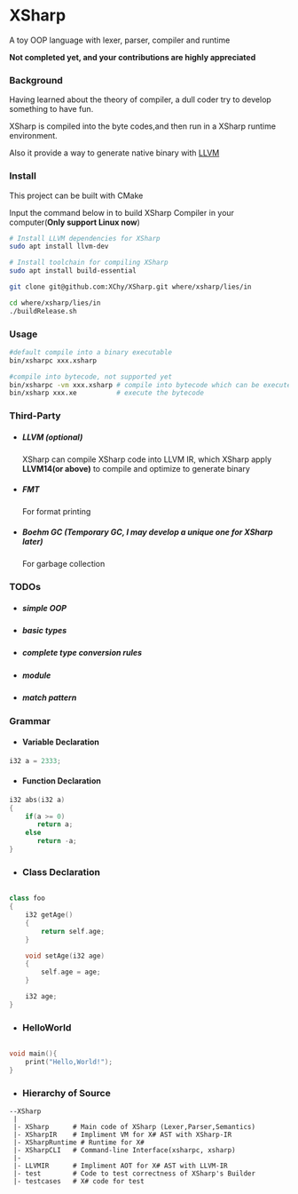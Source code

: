# XSharp

A toy OOP language with lexer, parser, compiler and runtime

**Not completed yet, and your contributions are highly appreciated**

### Background

Having learned about the theory of compiler, a dull coder try to develop something to have fun.

XSharp is compiled into the byte codes,and then run in a XSharp runtime environment.

Also it provide a way to generate native binary with [LLVM](https://github.com/llvm/llvm-project)

### Install

This project can be built with CMake

Input the command below in to build XSharp Compiler in your computer(**Only support Linux now**)

```bash
# Install LLVM dependencies for XSharp
sudo apt install llvm-dev

# Install toolchain for compiling XSharp
sudo apt install build-essential

git clone git@github.com:XChy/XSharp.git where/xsharp/lies/in

cd where/xsharp/lies/in
./buildRelease.sh
```

### Usage

```bash
#default compile into a binary executable
bin/xsharpc xxx.xsharp

#compile into bytecode, not supported yet
bin/xsharpc -vm xxx.xsharp # compile into bytecode which can be executed by XSharp's VM
bin/xsharp xxx.xe          # execute the bytecode
```

### Third-Party

- ##### **LLVM** (**optional**)

  XSharp can compile XSharp code into LLVM IR, which XSharp apply **LLVM14(or above)** to compile and optimize to generate binary

- ##### **FMT**

  For format printing

- ##### **Boehm GC** (**Temporary GC, I may develop a unique one for XSharp later**)

  For garbage collection

### TODOs

- ##### simple OOP
- ##### basic types
- ##### complete type conversion rules
- ##### module
- ##### match pattern

### Grammar

- #### Variable Declaration

```C++
i32 a = 2333;
```

- #### Function Declaration

```C++
i32 abs(i32 a)
{
    if(a >= 0)
       return a;
	else
       return -a;
}
```

- ### Class Declaration

```C++

class foo
{
    i32 getAge()
    {
        return self.age;
    }

    void setAge(i32 age)
    {
        self.age = age;
    }

    i32 age;
}

```

- ### HelloWorld

```C++

void main(){
    print("Hello,World!");
}

```

- ### Hierarchy of Source

```
--XSharp
 |
 |- XSharp      # Main code of XSharp (Lexer,Parser,Semantics)
 |- XSharpIR    # Impliment VM for X# AST with XSharp-IR
 |- XSharpRuntime # Runtime for X#
 |- XSharpCLI   # Command-line Interface(xsharpc, xsharp)
 |-
 |- LLVMIR      # Impliment AOT for X# AST with LLVM-IR
 |- test        # Code to test correctness of XSharp's Builder
 |- testcases   # X# code for test
```
